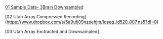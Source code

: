 [01 Sample Data- 3Brain Downsampled](https://www.dropbox.com/s/suom4z7kqkjntd2/01-sample_data.brw?dl=0) 


[02 Utah Array Compressed Recording] (https://www.dropbox.com/s/5a9ufj09nzpehjm/Iqseq_id520_007.ns5?dl=0) 


[03 Utah Array Exctracted and Downsampled] 

